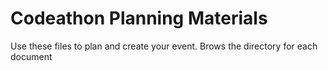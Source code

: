# Codeathon Planning Materials

Use these files to plan and create your event. Brows the directory for each document

